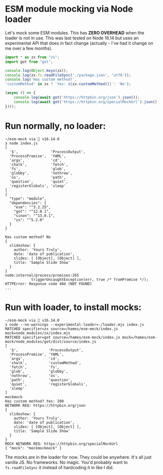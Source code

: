 # ESM module mocking via Node loader

Let's mock some ESM modules. This has **ZERO OVERHEAD** when the loader is not
in use. This was last tested on Node 16.14 but uses an experimental API that
does in fact change (actually - I've had it change on me over a few months).

```js
import * as zx from "zx";
import got from "got";

console.log(Object.keys(zx));
console.log(zx.fs.readFileSync('./package.json', 'utf8'));
console.log('Has custom method?',
'customMethod' in zx ? `Yes: ${zx.customMethod()}`: 'No');

(async () => {
    console.log(await got('https://httpbin.org/json').json());
    console.log(await got('https://httpbin.org/specialMockUrl').json()); // Will 404
})();
```

# Run normally, no loader:
```
~/esm-mock via  v16.14.0
❯ node index.js
[
  '$',               'ProcessOutput',
  'ProcessPromise',  'YAML',
  'argv',            'cd',
  'chalk',           'fetch',
  'fs',              'glob',
  'globby',          'nothrow',
  'os',              'path',
  'question',        'quiet',
  'registerGlobals', 'sleep'
]
{
  "type": "module",
  "dependencies": {
    "esm": "^3.2.25",
    "got": "^12.0.1",
    "sinon": "^13.0.1",
    "zx": "^5.2.0"
  }
}

Has custom method? No
{
  slideshow: {
    author: 'Yours Truly',
    date: 'date of publication',
    slides: [ [Object], [Object] ],
    title: 'Sample Slide Show'
  }
}
node:internal/process/promises:265
            triggerUncaughtException(err, true /* fromPromise */);
HTTPError: Response code 404 (NOT FOUND)
...
```

# Run with loader, to install mocks:
```
~/esm-mock via  v16.14.0
❯ node --no-warnings --experimental-loader=./loader.mjs index.js
MATCHED specifier=zx source=/hames/esm-mock/index.js mock=node_modules/zx/index.mjs
MATCHED specifier=got source=/hames/esm-mock/index.js mock=/hames/esm-mock/node_modules/got/dist/source/index.js
[
  '$',              'ProcessOutput',
  'ProcessPromise', 'YAML',
  'argv',           'cd',
  'chalk',          'customMethod',
  'fetch',          'fs',
  'glob',           'globby',
  'nothrow',        'os',
  'path',           'question',
  'quiet',          'registerGlobals',
  'sleep'
]
mockmock
Has custom method? Yes: 200
NETWORK REQ: https://httpbin.org/json
{
  slideshow: {
    author: 'Yours Truly',
    date: 'date of publication',
    slides: [ [Object], [Object] ],
    title: 'Sample Slide Show'
  }
}
MOCK NETWORK REQ: https://httpbin.org/specialMockUrl
{ "mock": "mockmockmock" }
```

The mocks are in the loader for now. They could be anywhere. It's all just
vanilla JS. No frameworks. No magic. You'd probably want to `fs.readFileSync` it
instead of hardcoding it in like I did.
